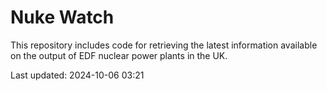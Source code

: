 # Nuke Watch

This repository includes code for retrieving the latest information available on the output of EDF nuclear power plants in the UK.

Last updated: 2024-10-06 03:21